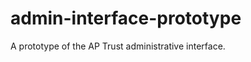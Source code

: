 admin-interface-prototype
=========================

A prototype of the AP Trust administrative interface.